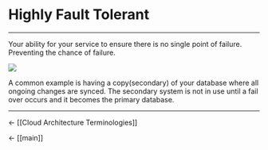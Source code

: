 # Highly Fault Tolerant

<hr>

Your ability for your service to ensure there is no single point of failure. Preventing the chance of failure.

![](https://lh5.googleusercontent.com/CuWhgB7ytipZX0dyKuWzj4RJ2jsn9GWq8gZQaunMvb9n0ylfj2IAgXBxVnlwziZoMuTQ8qVKy3dJ2LcCyEJbsDip4P6dBSY_rqsKaKDulf9sxnFg8NOM7vdlN0YUQrX92rLe4H9YtRBbcq6tvA)

A common example is having a copy(secondary) of your database where all ongoing changes are synced. The secondary system is not in use until a fail over occurs and it becomes the primary database.

<hr>

<- [[Cloud Architecture Terminologies]]

<- [[main]]